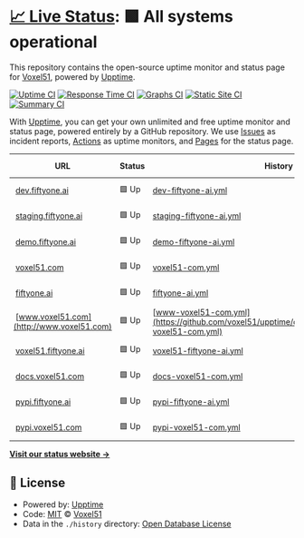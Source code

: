# [📈 Live Status](https://upptime.voxel51.com): <!--live status--> **🟩 All systems operational**

This repository contains the open-source uptime monitor and status page for [Voxel51](https://voxel51.com), powered by [Upptime](https://github.com/upptime/upptime).

[![Uptime CI](https://github.com/voxel51/upptime/workflows/Uptime%20CI/badge.svg)](https://github.com/voxel51/upptime/actions?query=workflow%3A%22Uptime+CI%22)
[![Response Time CI](https://github.com/voxel51/upptime/workflows/Response%20Time%20CI/badge.svg)](https://github.com/voxel51/upptime/actions?query=workflow%3A%22Response+Time+CI%22)
[![Graphs CI](https://github.com/voxel51/upptime/workflows/Graphs%20CI/badge.svg)](https://github.com/voxel51/upptime/actions?query=workflow%3A%22Graphs+CI%22)
[![Static Site CI](https://github.com/voxel51/upptime/workflows/Static%20Site%20CI/badge.svg)](https://github.com/voxel51/upptime/actions?query=workflow%3A%22Static+Site+CI%22)
[![Summary CI](https://github.com/voxel51/upptime/workflows/Summary%20CI/badge.svg)](https://github.com/voxel51/upptime/actions?query=workflow%3A%22Summary+CI%22)

With [Upptime](https://upptime.js.org), you can get your own unlimited and free uptime monitor and status page, powered entirely by a GitHub repository. We use [Issues](https://github.com/voxel51/upptime/issues) as incident reports, [Actions](https://github.com/voxel51/upptime/actions) as uptime monitors, and [Pages](https://upptime.voxel51.com) for the status page.

<!--start: status pages-->
<!-- This summary is generated by Upptime (https://github.com/upptime/upptime) -->
<!-- Do not edit this manually, your changes will be overwritten -->
<!-- prettier-ignore -->
| URL | Status | History | Response Time | Uptime |
| --- | ------ | ------- | ------------- | ------ |
| <img alt="" src="https://icons.duckduckgo.com/ip3/dev.fiftyone.ai.ico" height="13"> [dev.fiftyone.ai](https://dev.fiftyone.ai/api/hello) | 🟩 Up | [dev-fiftyone-ai.yml](https://github.com/voxel51/upptime/commits/HEAD/history/dev-fiftyone-ai.yml) | <details><summary><img alt="Response time graph" src="./graphs/dev-fiftyone-ai/response-time-week.png" height="20"> 273ms</summary><br><a href="https://upptime.voxel51.com/history/dev-fiftyone-ai"><img alt="Response time 266" src="https://img.shields.io/endpoint?url=https%3A%2F%2Fraw.githubusercontent.com%2Fvoxel51%2Fupptime%2FHEAD%2Fapi%2Fdev-fiftyone-ai%2Fresponse-time.json"></a><br><a href="https://upptime.voxel51.com/history/dev-fiftyone-ai"><img alt="24-hour response time 260" src="https://img.shields.io/endpoint?url=https%3A%2F%2Fraw.githubusercontent.com%2Fvoxel51%2Fupptime%2FHEAD%2Fapi%2Fdev-fiftyone-ai%2Fresponse-time-day.json"></a><br><a href="https://upptime.voxel51.com/history/dev-fiftyone-ai"><img alt="7-day response time 273" src="https://img.shields.io/endpoint?url=https%3A%2F%2Fraw.githubusercontent.com%2Fvoxel51%2Fupptime%2FHEAD%2Fapi%2Fdev-fiftyone-ai%2Fresponse-time-week.json"></a><br><a href="https://upptime.voxel51.com/history/dev-fiftyone-ai"><img alt="30-day response time 272" src="https://img.shields.io/endpoint?url=https%3A%2F%2Fraw.githubusercontent.com%2Fvoxel51%2Fupptime%2FHEAD%2Fapi%2Fdev-fiftyone-ai%2Fresponse-time-month.json"></a><br><a href="https://upptime.voxel51.com/history/dev-fiftyone-ai"><img alt="1-year response time 266" src="https://img.shields.io/endpoint?url=https%3A%2F%2Fraw.githubusercontent.com%2Fvoxel51%2Fupptime%2FHEAD%2Fapi%2Fdev-fiftyone-ai%2Fresponse-time-year.json"></a></details> | <details><summary><a href="https://upptime.voxel51.com/history/dev-fiftyone-ai">100.00%</a></summary><a href="https://upptime.voxel51.com/history/dev-fiftyone-ai"><img alt="All-time uptime 99.98%" src="https://img.shields.io/endpoint?url=https%3A%2F%2Fraw.githubusercontent.com%2Fvoxel51%2Fupptime%2FHEAD%2Fapi%2Fdev-fiftyone-ai%2Fuptime.json"></a><br><a href="https://upptime.voxel51.com/history/dev-fiftyone-ai"><img alt="24-hour uptime 100.00%" src="https://img.shields.io/endpoint?url=https%3A%2F%2Fraw.githubusercontent.com%2Fvoxel51%2Fupptime%2FHEAD%2Fapi%2Fdev-fiftyone-ai%2Fuptime-day.json"></a><br><a href="https://upptime.voxel51.com/history/dev-fiftyone-ai"><img alt="7-day uptime 100.00%" src="https://img.shields.io/endpoint?url=https%3A%2F%2Fraw.githubusercontent.com%2Fvoxel51%2Fupptime%2FHEAD%2Fapi%2Fdev-fiftyone-ai%2Fuptime-week.json"></a><br><a href="https://upptime.voxel51.com/history/dev-fiftyone-ai"><img alt="30-day uptime 100.00%" src="https://img.shields.io/endpoint?url=https%3A%2F%2Fraw.githubusercontent.com%2Fvoxel51%2Fupptime%2FHEAD%2Fapi%2Fdev-fiftyone-ai%2Fuptime-month.json"></a><br><a href="https://upptime.voxel51.com/history/dev-fiftyone-ai"><img alt="1-year uptime 99.98%" src="https://img.shields.io/endpoint?url=https%3A%2F%2Fraw.githubusercontent.com%2Fvoxel51%2Fupptime%2FHEAD%2Fapi%2Fdev-fiftyone-ai%2Fuptime-year.json"></a></details>
| <img alt="" src="https://icons.duckduckgo.com/ip3/staging.fiftyone.ai.ico" height="13"> [staging.fiftyone.ai](https://staging.fiftyone.ai/api/hello) | 🟩 Up | [staging-fiftyone-ai.yml](https://github.com/voxel51/upptime/commits/HEAD/history/staging-fiftyone-ai.yml) | <details><summary><img alt="Response time graph" src="./graphs/staging-fiftyone-ai/response-time-week.png" height="20"> 194ms</summary><br><a href="https://upptime.voxel51.com/history/staging-fiftyone-ai"><img alt="Response time 291" src="https://img.shields.io/endpoint?url=https%3A%2F%2Fraw.githubusercontent.com%2Fvoxel51%2Fupptime%2FHEAD%2Fapi%2Fstaging-fiftyone-ai%2Fresponse-time.json"></a><br><a href="https://upptime.voxel51.com/history/staging-fiftyone-ai"><img alt="24-hour response time 150" src="https://img.shields.io/endpoint?url=https%3A%2F%2Fraw.githubusercontent.com%2Fvoxel51%2Fupptime%2FHEAD%2Fapi%2Fstaging-fiftyone-ai%2Fresponse-time-day.json"></a><br><a href="https://upptime.voxel51.com/history/staging-fiftyone-ai"><img alt="7-day response time 194" src="https://img.shields.io/endpoint?url=https%3A%2F%2Fraw.githubusercontent.com%2Fvoxel51%2Fupptime%2FHEAD%2Fapi%2Fstaging-fiftyone-ai%2Fresponse-time-week.json"></a><br><a href="https://upptime.voxel51.com/history/staging-fiftyone-ai"><img alt="30-day response time 228" src="https://img.shields.io/endpoint?url=https%3A%2F%2Fraw.githubusercontent.com%2Fvoxel51%2Fupptime%2FHEAD%2Fapi%2Fstaging-fiftyone-ai%2Fresponse-time-month.json"></a><br><a href="https://upptime.voxel51.com/history/staging-fiftyone-ai"><img alt="1-year response time 291" src="https://img.shields.io/endpoint?url=https%3A%2F%2Fraw.githubusercontent.com%2Fvoxel51%2Fupptime%2FHEAD%2Fapi%2Fstaging-fiftyone-ai%2Fresponse-time-year.json"></a></details> | <details><summary><a href="https://upptime.voxel51.com/history/staging-fiftyone-ai">100.00%</a></summary><a href="https://upptime.voxel51.com/history/staging-fiftyone-ai"><img alt="All-time uptime 99.95%" src="https://img.shields.io/endpoint?url=https%3A%2F%2Fraw.githubusercontent.com%2Fvoxel51%2Fupptime%2FHEAD%2Fapi%2Fstaging-fiftyone-ai%2Fuptime.json"></a><br><a href="https://upptime.voxel51.com/history/staging-fiftyone-ai"><img alt="24-hour uptime 100.00%" src="https://img.shields.io/endpoint?url=https%3A%2F%2Fraw.githubusercontent.com%2Fvoxel51%2Fupptime%2FHEAD%2Fapi%2Fstaging-fiftyone-ai%2Fuptime-day.json"></a><br><a href="https://upptime.voxel51.com/history/staging-fiftyone-ai"><img alt="7-day uptime 100.00%" src="https://img.shields.io/endpoint?url=https%3A%2F%2Fraw.githubusercontent.com%2Fvoxel51%2Fupptime%2FHEAD%2Fapi%2Fstaging-fiftyone-ai%2Fuptime-week.json"></a><br><a href="https://upptime.voxel51.com/history/staging-fiftyone-ai"><img alt="30-day uptime 99.95%" src="https://img.shields.io/endpoint?url=https%3A%2F%2Fraw.githubusercontent.com%2Fvoxel51%2Fupptime%2FHEAD%2Fapi%2Fstaging-fiftyone-ai%2Fuptime-month.json"></a><br><a href="https://upptime.voxel51.com/history/staging-fiftyone-ai"><img alt="1-year uptime 99.95%" src="https://img.shields.io/endpoint?url=https%3A%2F%2Fraw.githubusercontent.com%2Fvoxel51%2Fupptime%2FHEAD%2Fapi%2Fstaging-fiftyone-ai%2Fuptime-year.json"></a></details>
| <img alt="" src="https://icons.duckduckgo.com/ip3/demo.fiftyone.ai.ico" height="13"> [demo.fiftyone.ai](https://demo.fiftyone.ai/api/hello) | 🟩 Up | [demo-fiftyone-ai.yml](https://github.com/voxel51/upptime/commits/HEAD/history/demo-fiftyone-ai.yml) | <details><summary><img alt="Response time graph" src="./graphs/demo-fiftyone-ai/response-time-week.png" height="20"> 247ms</summary><br><a href="https://upptime.voxel51.com/history/demo-fiftyone-ai"><img alt="Response time 255" src="https://img.shields.io/endpoint?url=https%3A%2F%2Fraw.githubusercontent.com%2Fvoxel51%2Fupptime%2FHEAD%2Fapi%2Fdemo-fiftyone-ai%2Fresponse-time.json"></a><br><a href="https://upptime.voxel51.com/history/demo-fiftyone-ai"><img alt="24-hour response time 239" src="https://img.shields.io/endpoint?url=https%3A%2F%2Fraw.githubusercontent.com%2Fvoxel51%2Fupptime%2FHEAD%2Fapi%2Fdemo-fiftyone-ai%2Fresponse-time-day.json"></a><br><a href="https://upptime.voxel51.com/history/demo-fiftyone-ai"><img alt="7-day response time 247" src="https://img.shields.io/endpoint?url=https%3A%2F%2Fraw.githubusercontent.com%2Fvoxel51%2Fupptime%2FHEAD%2Fapi%2Fdemo-fiftyone-ai%2Fresponse-time-week.json"></a><br><a href="https://upptime.voxel51.com/history/demo-fiftyone-ai"><img alt="30-day response time 266" src="https://img.shields.io/endpoint?url=https%3A%2F%2Fraw.githubusercontent.com%2Fvoxel51%2Fupptime%2FHEAD%2Fapi%2Fdemo-fiftyone-ai%2Fresponse-time-month.json"></a><br><a href="https://upptime.voxel51.com/history/demo-fiftyone-ai"><img alt="1-year response time 255" src="https://img.shields.io/endpoint?url=https%3A%2F%2Fraw.githubusercontent.com%2Fvoxel51%2Fupptime%2FHEAD%2Fapi%2Fdemo-fiftyone-ai%2Fresponse-time-year.json"></a></details> | <details><summary><a href="https://upptime.voxel51.com/history/demo-fiftyone-ai">100.00%</a></summary><a href="https://upptime.voxel51.com/history/demo-fiftyone-ai"><img alt="All-time uptime 99.98%" src="https://img.shields.io/endpoint?url=https%3A%2F%2Fraw.githubusercontent.com%2Fvoxel51%2Fupptime%2FHEAD%2Fapi%2Fdemo-fiftyone-ai%2Fuptime.json"></a><br><a href="https://upptime.voxel51.com/history/demo-fiftyone-ai"><img alt="24-hour uptime 100.00%" src="https://img.shields.io/endpoint?url=https%3A%2F%2Fraw.githubusercontent.com%2Fvoxel51%2Fupptime%2FHEAD%2Fapi%2Fdemo-fiftyone-ai%2Fuptime-day.json"></a><br><a href="https://upptime.voxel51.com/history/demo-fiftyone-ai"><img alt="7-day uptime 100.00%" src="https://img.shields.io/endpoint?url=https%3A%2F%2Fraw.githubusercontent.com%2Fvoxel51%2Fupptime%2FHEAD%2Fapi%2Fdemo-fiftyone-ai%2Fuptime-week.json"></a><br><a href="https://upptime.voxel51.com/history/demo-fiftyone-ai"><img alt="30-day uptime 100.00%" src="https://img.shields.io/endpoint?url=https%3A%2F%2Fraw.githubusercontent.com%2Fvoxel51%2Fupptime%2FHEAD%2Fapi%2Fdemo-fiftyone-ai%2Fuptime-month.json"></a><br><a href="https://upptime.voxel51.com/history/demo-fiftyone-ai"><img alt="1-year uptime 99.98%" src="https://img.shields.io/endpoint?url=https%3A%2F%2Fraw.githubusercontent.com%2Fvoxel51%2Fupptime%2FHEAD%2Fapi%2Fdemo-fiftyone-ai%2Fuptime-year.json"></a></details>
| <img alt="" src="https://icons.duckduckgo.com/ip3/voxel51.com.ico" height="13"> [voxel51.com](https://voxel51.com) | 🟩 Up | [voxel51-com.yml](https://github.com/voxel51/upptime/commits/HEAD/history/voxel51-com.yml) | <details><summary><img alt="Response time graph" src="./graphs/voxel51-com/response-time-week.png" height="20"> 237ms</summary><br><a href="https://upptime.voxel51.com/history/voxel51-com"><img alt="Response time 236" src="https://img.shields.io/endpoint?url=https%3A%2F%2Fraw.githubusercontent.com%2Fvoxel51%2Fupptime%2FHEAD%2Fapi%2Fvoxel51-com%2Fresponse-time.json"></a><br><a href="https://upptime.voxel51.com/history/voxel51-com"><img alt="24-hour response time 131" src="https://img.shields.io/endpoint?url=https%3A%2F%2Fraw.githubusercontent.com%2Fvoxel51%2Fupptime%2FHEAD%2Fapi%2Fvoxel51-com%2Fresponse-time-day.json"></a><br><a href="https://upptime.voxel51.com/history/voxel51-com"><img alt="7-day response time 237" src="https://img.shields.io/endpoint?url=https%3A%2F%2Fraw.githubusercontent.com%2Fvoxel51%2Fupptime%2FHEAD%2Fapi%2Fvoxel51-com%2Fresponse-time-week.json"></a><br><a href="https://upptime.voxel51.com/history/voxel51-com"><img alt="30-day response time 295" src="https://img.shields.io/endpoint?url=https%3A%2F%2Fraw.githubusercontent.com%2Fvoxel51%2Fupptime%2FHEAD%2Fapi%2Fvoxel51-com%2Fresponse-time-month.json"></a><br><a href="https://upptime.voxel51.com/history/voxel51-com"><img alt="1-year response time 236" src="https://img.shields.io/endpoint?url=https%3A%2F%2Fraw.githubusercontent.com%2Fvoxel51%2Fupptime%2FHEAD%2Fapi%2Fvoxel51-com%2Fresponse-time-year.json"></a></details> | <details><summary><a href="https://upptime.voxel51.com/history/voxel51-com">100.00%</a></summary><a href="https://upptime.voxel51.com/history/voxel51-com"><img alt="All-time uptime 100.00%" src="https://img.shields.io/endpoint?url=https%3A%2F%2Fraw.githubusercontent.com%2Fvoxel51%2Fupptime%2FHEAD%2Fapi%2Fvoxel51-com%2Fuptime.json"></a><br><a href="https://upptime.voxel51.com/history/voxel51-com"><img alt="24-hour uptime 100.00%" src="https://img.shields.io/endpoint?url=https%3A%2F%2Fraw.githubusercontent.com%2Fvoxel51%2Fupptime%2FHEAD%2Fapi%2Fvoxel51-com%2Fuptime-day.json"></a><br><a href="https://upptime.voxel51.com/history/voxel51-com"><img alt="7-day uptime 100.00%" src="https://img.shields.io/endpoint?url=https%3A%2F%2Fraw.githubusercontent.com%2Fvoxel51%2Fupptime%2FHEAD%2Fapi%2Fvoxel51-com%2Fuptime-week.json"></a><br><a href="https://upptime.voxel51.com/history/voxel51-com"><img alt="30-day uptime 100.00%" src="https://img.shields.io/endpoint?url=https%3A%2F%2Fraw.githubusercontent.com%2Fvoxel51%2Fupptime%2FHEAD%2Fapi%2Fvoxel51-com%2Fuptime-month.json"></a><br><a href="https://upptime.voxel51.com/history/voxel51-com"><img alt="1-year uptime 100.00%" src="https://img.shields.io/endpoint?url=https%3A%2F%2Fraw.githubusercontent.com%2Fvoxel51%2Fupptime%2FHEAD%2Fapi%2Fvoxel51-com%2Fuptime-year.json"></a></details>
| <img alt="" src="https://icons.duckduckgo.com/ip3/fiftyone.ai.ico" height="13"> [fiftyone.ai](https://fiftyone.ai) | 🟩 Up | [fiftyone-ai.yml](https://github.com/voxel51/upptime/commits/HEAD/history/fiftyone-ai.yml) | <details><summary><img alt="Response time graph" src="./graphs/fiftyone-ai/response-time-week.png" height="20"> 269ms</summary><br><a href="https://upptime.voxel51.com/history/fiftyone-ai"><img alt="Response time 272" src="https://img.shields.io/endpoint?url=https%3A%2F%2Fraw.githubusercontent.com%2Fvoxel51%2Fupptime%2FHEAD%2Fapi%2Ffiftyone-ai%2Fresponse-time.json"></a><br><a href="https://upptime.voxel51.com/history/fiftyone-ai"><img alt="24-hour response time 187" src="https://img.shields.io/endpoint?url=https%3A%2F%2Fraw.githubusercontent.com%2Fvoxel51%2Fupptime%2FHEAD%2Fapi%2Ffiftyone-ai%2Fresponse-time-day.json"></a><br><a href="https://upptime.voxel51.com/history/fiftyone-ai"><img alt="7-day response time 269" src="https://img.shields.io/endpoint?url=https%3A%2F%2Fraw.githubusercontent.com%2Fvoxel51%2Fupptime%2FHEAD%2Fapi%2Ffiftyone-ai%2Fresponse-time-week.json"></a><br><a href="https://upptime.voxel51.com/history/fiftyone-ai"><img alt="30-day response time 267" src="https://img.shields.io/endpoint?url=https%3A%2F%2Fraw.githubusercontent.com%2Fvoxel51%2Fupptime%2FHEAD%2Fapi%2Ffiftyone-ai%2Fresponse-time-month.json"></a><br><a href="https://upptime.voxel51.com/history/fiftyone-ai"><img alt="1-year response time 272" src="https://img.shields.io/endpoint?url=https%3A%2F%2Fraw.githubusercontent.com%2Fvoxel51%2Fupptime%2FHEAD%2Fapi%2Ffiftyone-ai%2Fresponse-time-year.json"></a></details> | <details><summary><a href="https://upptime.voxel51.com/history/fiftyone-ai">100.00%</a></summary><a href="https://upptime.voxel51.com/history/fiftyone-ai"><img alt="All-time uptime 100.00%" src="https://img.shields.io/endpoint?url=https%3A%2F%2Fraw.githubusercontent.com%2Fvoxel51%2Fupptime%2FHEAD%2Fapi%2Ffiftyone-ai%2Fuptime.json"></a><br><a href="https://upptime.voxel51.com/history/fiftyone-ai"><img alt="24-hour uptime 100.00%" src="https://img.shields.io/endpoint?url=https%3A%2F%2Fraw.githubusercontent.com%2Fvoxel51%2Fupptime%2FHEAD%2Fapi%2Ffiftyone-ai%2Fuptime-day.json"></a><br><a href="https://upptime.voxel51.com/history/fiftyone-ai"><img alt="7-day uptime 100.00%" src="https://img.shields.io/endpoint?url=https%3A%2F%2Fraw.githubusercontent.com%2Fvoxel51%2Fupptime%2FHEAD%2Fapi%2Ffiftyone-ai%2Fuptime-week.json"></a><br><a href="https://upptime.voxel51.com/history/fiftyone-ai"><img alt="30-day uptime 100.00%" src="https://img.shields.io/endpoint?url=https%3A%2F%2Fraw.githubusercontent.com%2Fvoxel51%2Fupptime%2FHEAD%2Fapi%2Ffiftyone-ai%2Fuptime-month.json"></a><br><a href="https://upptime.voxel51.com/history/fiftyone-ai"><img alt="1-year uptime 100.00%" src="https://img.shields.io/endpoint?url=https%3A%2F%2Fraw.githubusercontent.com%2Fvoxel51%2Fupptime%2FHEAD%2Fapi%2Ffiftyone-ai%2Fuptime-year.json"></a></details>
| <img alt="" src="https://icons.duckduckgo.com/ip3/www.voxel51.com.ico" height="13"> [www.voxel51.com](http://www.voxel51.com) | 🟩 Up | [www-voxel51-com.yml](https://github.com/voxel51/upptime/commits/HEAD/history/www-voxel51-com.yml) | <details><summary><img alt="Response time graph" src="./graphs/www-voxel51-com/response-time-week.png" height="20"> 543ms</summary><br><a href="https://upptime.voxel51.com/history/www-voxel51-com"><img alt="Response time 397" src="https://img.shields.io/endpoint?url=https%3A%2F%2Fraw.githubusercontent.com%2Fvoxel51%2Fupptime%2FHEAD%2Fapi%2Fwww-voxel51-com%2Fresponse-time.json"></a><br><a href="https://upptime.voxel51.com/history/www-voxel51-com"><img alt="24-hour response time 340" src="https://img.shields.io/endpoint?url=https%3A%2F%2Fraw.githubusercontent.com%2Fvoxel51%2Fupptime%2FHEAD%2Fapi%2Fwww-voxel51-com%2Fresponse-time-day.json"></a><br><a href="https://upptime.voxel51.com/history/www-voxel51-com"><img alt="7-day response time 543" src="https://img.shields.io/endpoint?url=https%3A%2F%2Fraw.githubusercontent.com%2Fvoxel51%2Fupptime%2FHEAD%2Fapi%2Fwww-voxel51-com%2Fresponse-time-week.json"></a><br><a href="https://upptime.voxel51.com/history/www-voxel51-com"><img alt="30-day response time 635" src="https://img.shields.io/endpoint?url=https%3A%2F%2Fraw.githubusercontent.com%2Fvoxel51%2Fupptime%2FHEAD%2Fapi%2Fwww-voxel51-com%2Fresponse-time-month.json"></a><br><a href="https://upptime.voxel51.com/history/www-voxel51-com"><img alt="1-year response time 397" src="https://img.shields.io/endpoint?url=https%3A%2F%2Fraw.githubusercontent.com%2Fvoxel51%2Fupptime%2FHEAD%2Fapi%2Fwww-voxel51-com%2Fresponse-time-year.json"></a></details> | <details><summary><a href="https://upptime.voxel51.com/history/www-voxel51-com">100.00%</a></summary><a href="https://upptime.voxel51.com/history/www-voxel51-com"><img alt="All-time uptime 99.99%" src="https://img.shields.io/endpoint?url=https%3A%2F%2Fraw.githubusercontent.com%2Fvoxel51%2Fupptime%2FHEAD%2Fapi%2Fwww-voxel51-com%2Fuptime.json"></a><br><a href="https://upptime.voxel51.com/history/www-voxel51-com"><img alt="24-hour uptime 100.00%" src="https://img.shields.io/endpoint?url=https%3A%2F%2Fraw.githubusercontent.com%2Fvoxel51%2Fupptime%2FHEAD%2Fapi%2Fwww-voxel51-com%2Fuptime-day.json"></a><br><a href="https://upptime.voxel51.com/history/www-voxel51-com"><img alt="7-day uptime 100.00%" src="https://img.shields.io/endpoint?url=https%3A%2F%2Fraw.githubusercontent.com%2Fvoxel51%2Fupptime%2FHEAD%2Fapi%2Fwww-voxel51-com%2Fuptime-week.json"></a><br><a href="https://upptime.voxel51.com/history/www-voxel51-com"><img alt="30-day uptime 100.00%" src="https://img.shields.io/endpoint?url=https%3A%2F%2Fraw.githubusercontent.com%2Fvoxel51%2Fupptime%2FHEAD%2Fapi%2Fwww-voxel51-com%2Fuptime-month.json"></a><br><a href="https://upptime.voxel51.com/history/www-voxel51-com"><img alt="1-year uptime 99.99%" src="https://img.shields.io/endpoint?url=https%3A%2F%2Fraw.githubusercontent.com%2Fvoxel51%2Fupptime%2FHEAD%2Fapi%2Fwww-voxel51-com%2Fuptime-year.json"></a></details>
| <img alt="" src="https://icons.duckduckgo.com/ip3/voxel51.fiftyone.ai.ico" height="13"> [voxel51.fiftyone.ai](https://voxel51.fiftyone.ai) | 🟩 Up | [voxel51-fiftyone-ai.yml](https://github.com/voxel51/upptime/commits/HEAD/history/voxel51-fiftyone-ai.yml) | <details><summary><img alt="Response time graph" src="./graphs/voxel51-fiftyone-ai/response-time-week.png" height="20"> 234ms</summary><br><a href="https://upptime.voxel51.com/history/voxel51-fiftyone-ai"><img alt="Response time 305" src="https://img.shields.io/endpoint?url=https%3A%2F%2Fraw.githubusercontent.com%2Fvoxel51%2Fupptime%2FHEAD%2Fapi%2Fvoxel51-fiftyone-ai%2Fresponse-time.json"></a><br><a href="https://upptime.voxel51.com/history/voxel51-fiftyone-ai"><img alt="24-hour response time 238" src="https://img.shields.io/endpoint?url=https%3A%2F%2Fraw.githubusercontent.com%2Fvoxel51%2Fupptime%2FHEAD%2Fapi%2Fvoxel51-fiftyone-ai%2Fresponse-time-day.json"></a><br><a href="https://upptime.voxel51.com/history/voxel51-fiftyone-ai"><img alt="7-day response time 234" src="https://img.shields.io/endpoint?url=https%3A%2F%2Fraw.githubusercontent.com%2Fvoxel51%2Fupptime%2FHEAD%2Fapi%2Fvoxel51-fiftyone-ai%2Fresponse-time-week.json"></a><br><a href="https://upptime.voxel51.com/history/voxel51-fiftyone-ai"><img alt="30-day response time 279" src="https://img.shields.io/endpoint?url=https%3A%2F%2Fraw.githubusercontent.com%2Fvoxel51%2Fupptime%2FHEAD%2Fapi%2Fvoxel51-fiftyone-ai%2Fresponse-time-month.json"></a><br><a href="https://upptime.voxel51.com/history/voxel51-fiftyone-ai"><img alt="1-year response time 305" src="https://img.shields.io/endpoint?url=https%3A%2F%2Fraw.githubusercontent.com%2Fvoxel51%2Fupptime%2FHEAD%2Fapi%2Fvoxel51-fiftyone-ai%2Fresponse-time-year.json"></a></details> | <details><summary><a href="https://upptime.voxel51.com/history/voxel51-fiftyone-ai">100.00%</a></summary><a href="https://upptime.voxel51.com/history/voxel51-fiftyone-ai"><img alt="All-time uptime 100.00%" src="https://img.shields.io/endpoint?url=https%3A%2F%2Fraw.githubusercontent.com%2Fvoxel51%2Fupptime%2FHEAD%2Fapi%2Fvoxel51-fiftyone-ai%2Fuptime.json"></a><br><a href="https://upptime.voxel51.com/history/voxel51-fiftyone-ai"><img alt="24-hour uptime 100.00%" src="https://img.shields.io/endpoint?url=https%3A%2F%2Fraw.githubusercontent.com%2Fvoxel51%2Fupptime%2FHEAD%2Fapi%2Fvoxel51-fiftyone-ai%2Fuptime-day.json"></a><br><a href="https://upptime.voxel51.com/history/voxel51-fiftyone-ai"><img alt="7-day uptime 100.00%" src="https://img.shields.io/endpoint?url=https%3A%2F%2Fraw.githubusercontent.com%2Fvoxel51%2Fupptime%2FHEAD%2Fapi%2Fvoxel51-fiftyone-ai%2Fuptime-week.json"></a><br><a href="https://upptime.voxel51.com/history/voxel51-fiftyone-ai"><img alt="30-day uptime 100.00%" src="https://img.shields.io/endpoint?url=https%3A%2F%2Fraw.githubusercontent.com%2Fvoxel51%2Fupptime%2FHEAD%2Fapi%2Fvoxel51-fiftyone-ai%2Fuptime-month.json"></a><br><a href="https://upptime.voxel51.com/history/voxel51-fiftyone-ai"><img alt="1-year uptime 100.00%" src="https://img.shields.io/endpoint?url=https%3A%2F%2Fraw.githubusercontent.com%2Fvoxel51%2Fupptime%2FHEAD%2Fapi%2Fvoxel51-fiftyone-ai%2Fuptime-year.json"></a></details>
| <img alt="" src="https://icons.duckduckgo.com/ip3/docs.voxel51.com.ico" height="13"> [docs.voxel51.com](https://docs.voxel51.com) | 🟩 Up | [docs-voxel51-com.yml](https://github.com/voxel51/upptime/commits/HEAD/history/docs-voxel51-com.yml) | <details><summary><img alt="Response time graph" src="./graphs/docs-voxel51-com/response-time-week.png" height="20"> 55ms</summary><br><a href="https://upptime.voxel51.com/history/docs-voxel51-com"><img alt="Response time 113" src="https://img.shields.io/endpoint?url=https%3A%2F%2Fraw.githubusercontent.com%2Fvoxel51%2Fupptime%2FHEAD%2Fapi%2Fdocs-voxel51-com%2Fresponse-time.json"></a><br><a href="https://upptime.voxel51.com/history/docs-voxel51-com"><img alt="24-hour response time 44" src="https://img.shields.io/endpoint?url=https%3A%2F%2Fraw.githubusercontent.com%2Fvoxel51%2Fupptime%2FHEAD%2Fapi%2Fdocs-voxel51-com%2Fresponse-time-day.json"></a><br><a href="https://upptime.voxel51.com/history/docs-voxel51-com"><img alt="7-day response time 55" src="https://img.shields.io/endpoint?url=https%3A%2F%2Fraw.githubusercontent.com%2Fvoxel51%2Fupptime%2FHEAD%2Fapi%2Fdocs-voxel51-com%2Fresponse-time-week.json"></a><br><a href="https://upptime.voxel51.com/history/docs-voxel51-com"><img alt="30-day response time 46" src="https://img.shields.io/endpoint?url=https%3A%2F%2Fraw.githubusercontent.com%2Fvoxel51%2Fupptime%2FHEAD%2Fapi%2Fdocs-voxel51-com%2Fresponse-time-month.json"></a><br><a href="https://upptime.voxel51.com/history/docs-voxel51-com"><img alt="1-year response time 113" src="https://img.shields.io/endpoint?url=https%3A%2F%2Fraw.githubusercontent.com%2Fvoxel51%2Fupptime%2FHEAD%2Fapi%2Fdocs-voxel51-com%2Fresponse-time-year.json"></a></details> | <details><summary><a href="https://upptime.voxel51.com/history/docs-voxel51-com">100.00%</a></summary><a href="https://upptime.voxel51.com/history/docs-voxel51-com"><img alt="All-time uptime 100.00%" src="https://img.shields.io/endpoint?url=https%3A%2F%2Fraw.githubusercontent.com%2Fvoxel51%2Fupptime%2FHEAD%2Fapi%2Fdocs-voxel51-com%2Fuptime.json"></a><br><a href="https://upptime.voxel51.com/history/docs-voxel51-com"><img alt="24-hour uptime 100.00%" src="https://img.shields.io/endpoint?url=https%3A%2F%2Fraw.githubusercontent.com%2Fvoxel51%2Fupptime%2FHEAD%2Fapi%2Fdocs-voxel51-com%2Fuptime-day.json"></a><br><a href="https://upptime.voxel51.com/history/docs-voxel51-com"><img alt="7-day uptime 100.00%" src="https://img.shields.io/endpoint?url=https%3A%2F%2Fraw.githubusercontent.com%2Fvoxel51%2Fupptime%2FHEAD%2Fapi%2Fdocs-voxel51-com%2Fuptime-week.json"></a><br><a href="https://upptime.voxel51.com/history/docs-voxel51-com"><img alt="30-day uptime 100.00%" src="https://img.shields.io/endpoint?url=https%3A%2F%2Fraw.githubusercontent.com%2Fvoxel51%2Fupptime%2FHEAD%2Fapi%2Fdocs-voxel51-com%2Fuptime-month.json"></a><br><a href="https://upptime.voxel51.com/history/docs-voxel51-com"><img alt="1-year uptime 100.00%" src="https://img.shields.io/endpoint?url=https%3A%2F%2Fraw.githubusercontent.com%2Fvoxel51%2Fupptime%2FHEAD%2Fapi%2Fdocs-voxel51-com%2Fuptime-year.json"></a></details>
| <img alt="" src="https://icons.duckduckgo.com/ip3/pypi.fiftyone.ai.ico" height="13"> [pypi.fiftyone.ai](https://pypi.fiftyone.ai) | 🟩 Up | [pypi-fiftyone-ai.yml](https://github.com/voxel51/upptime/commits/HEAD/history/pypi-fiftyone-ai.yml) | <details><summary><img alt="Response time graph" src="./graphs/pypi-fiftyone-ai/response-time-week.png" height="20"> 232ms</summary><br><a href="https://upptime.voxel51.com/history/pypi-fiftyone-ai"><img alt="Response time 267" src="https://img.shields.io/endpoint?url=https%3A%2F%2Fraw.githubusercontent.com%2Fvoxel51%2Fupptime%2FHEAD%2Fapi%2Fpypi-fiftyone-ai%2Fresponse-time.json"></a><br><a href="https://upptime.voxel51.com/history/pypi-fiftyone-ai"><img alt="24-hour response time 220" src="https://img.shields.io/endpoint?url=https%3A%2F%2Fraw.githubusercontent.com%2Fvoxel51%2Fupptime%2FHEAD%2Fapi%2Fpypi-fiftyone-ai%2Fresponse-time-day.json"></a><br><a href="https://upptime.voxel51.com/history/pypi-fiftyone-ai"><img alt="7-day response time 232" src="https://img.shields.io/endpoint?url=https%3A%2F%2Fraw.githubusercontent.com%2Fvoxel51%2Fupptime%2FHEAD%2Fapi%2Fpypi-fiftyone-ai%2Fresponse-time-week.json"></a><br><a href="https://upptime.voxel51.com/history/pypi-fiftyone-ai"><img alt="30-day response time 237" src="https://img.shields.io/endpoint?url=https%3A%2F%2Fraw.githubusercontent.com%2Fvoxel51%2Fupptime%2FHEAD%2Fapi%2Fpypi-fiftyone-ai%2Fresponse-time-month.json"></a><br><a href="https://upptime.voxel51.com/history/pypi-fiftyone-ai"><img alt="1-year response time 267" src="https://img.shields.io/endpoint?url=https%3A%2F%2Fraw.githubusercontent.com%2Fvoxel51%2Fupptime%2FHEAD%2Fapi%2Fpypi-fiftyone-ai%2Fresponse-time-year.json"></a></details> | <details><summary><a href="https://upptime.voxel51.com/history/pypi-fiftyone-ai">100.00%</a></summary><a href="https://upptime.voxel51.com/history/pypi-fiftyone-ai"><img alt="All-time uptime 100.00%" src="https://img.shields.io/endpoint?url=https%3A%2F%2Fraw.githubusercontent.com%2Fvoxel51%2Fupptime%2FHEAD%2Fapi%2Fpypi-fiftyone-ai%2Fuptime.json"></a><br><a href="https://upptime.voxel51.com/history/pypi-fiftyone-ai"><img alt="24-hour uptime 100.00%" src="https://img.shields.io/endpoint?url=https%3A%2F%2Fraw.githubusercontent.com%2Fvoxel51%2Fupptime%2FHEAD%2Fapi%2Fpypi-fiftyone-ai%2Fuptime-day.json"></a><br><a href="https://upptime.voxel51.com/history/pypi-fiftyone-ai"><img alt="7-day uptime 100.00%" src="https://img.shields.io/endpoint?url=https%3A%2F%2Fraw.githubusercontent.com%2Fvoxel51%2Fupptime%2FHEAD%2Fapi%2Fpypi-fiftyone-ai%2Fuptime-week.json"></a><br><a href="https://upptime.voxel51.com/history/pypi-fiftyone-ai"><img alt="30-day uptime 100.00%" src="https://img.shields.io/endpoint?url=https%3A%2F%2Fraw.githubusercontent.com%2Fvoxel51%2Fupptime%2FHEAD%2Fapi%2Fpypi-fiftyone-ai%2Fuptime-month.json"></a><br><a href="https://upptime.voxel51.com/history/pypi-fiftyone-ai"><img alt="1-year uptime 100.00%" src="https://img.shields.io/endpoint?url=https%3A%2F%2Fraw.githubusercontent.com%2Fvoxel51%2Fupptime%2FHEAD%2Fapi%2Fpypi-fiftyone-ai%2Fuptime-year.json"></a></details>
| <img alt="" src="https://icons.duckduckgo.com/ip3/pypi.voxel51.com.ico" height="13"> [pypi.voxel51.com](https://pypi.voxel51.com) | 🟩 Up | [pypi-voxel51-com.yml](https://github.com/voxel51/upptime/commits/HEAD/history/pypi-voxel51-com.yml) | <details><summary><img alt="Response time graph" src="./graphs/pypi-voxel51-com/response-time-week.png" height="20"> 188ms</summary><br><a href="https://upptime.voxel51.com/history/pypi-voxel51-com"><img alt="Response time 206" src="https://img.shields.io/endpoint?url=https%3A%2F%2Fraw.githubusercontent.com%2Fvoxel51%2Fupptime%2FHEAD%2Fapi%2Fpypi-voxel51-com%2Fresponse-time.json"></a><br><a href="https://upptime.voxel51.com/history/pypi-voxel51-com"><img alt="24-hour response time 152" src="https://img.shields.io/endpoint?url=https%3A%2F%2Fraw.githubusercontent.com%2Fvoxel51%2Fupptime%2FHEAD%2Fapi%2Fpypi-voxel51-com%2Fresponse-time-day.json"></a><br><a href="https://upptime.voxel51.com/history/pypi-voxel51-com"><img alt="7-day response time 188" src="https://img.shields.io/endpoint?url=https%3A%2F%2Fraw.githubusercontent.com%2Fvoxel51%2Fupptime%2FHEAD%2Fapi%2Fpypi-voxel51-com%2Fresponse-time-week.json"></a><br><a href="https://upptime.voxel51.com/history/pypi-voxel51-com"><img alt="30-day response time 215" src="https://img.shields.io/endpoint?url=https%3A%2F%2Fraw.githubusercontent.com%2Fvoxel51%2Fupptime%2FHEAD%2Fapi%2Fpypi-voxel51-com%2Fresponse-time-month.json"></a><br><a href="https://upptime.voxel51.com/history/pypi-voxel51-com"><img alt="1-year response time 206" src="https://img.shields.io/endpoint?url=https%3A%2F%2Fraw.githubusercontent.com%2Fvoxel51%2Fupptime%2FHEAD%2Fapi%2Fpypi-voxel51-com%2Fresponse-time-year.json"></a></details> | <details><summary><a href="https://upptime.voxel51.com/history/pypi-voxel51-com">100.00%</a></summary><a href="https://upptime.voxel51.com/history/pypi-voxel51-com"><img alt="All-time uptime 100.00%" src="https://img.shields.io/endpoint?url=https%3A%2F%2Fraw.githubusercontent.com%2Fvoxel51%2Fupptime%2FHEAD%2Fapi%2Fpypi-voxel51-com%2Fuptime.json"></a><br><a href="https://upptime.voxel51.com/history/pypi-voxel51-com"><img alt="24-hour uptime 100.00%" src="https://img.shields.io/endpoint?url=https%3A%2F%2Fraw.githubusercontent.com%2Fvoxel51%2Fupptime%2FHEAD%2Fapi%2Fpypi-voxel51-com%2Fuptime-day.json"></a><br><a href="https://upptime.voxel51.com/history/pypi-voxel51-com"><img alt="7-day uptime 100.00%" src="https://img.shields.io/endpoint?url=https%3A%2F%2Fraw.githubusercontent.com%2Fvoxel51%2Fupptime%2FHEAD%2Fapi%2Fpypi-voxel51-com%2Fuptime-week.json"></a><br><a href="https://upptime.voxel51.com/history/pypi-voxel51-com"><img alt="30-day uptime 100.00%" src="https://img.shields.io/endpoint?url=https%3A%2F%2Fraw.githubusercontent.com%2Fvoxel51%2Fupptime%2FHEAD%2Fapi%2Fpypi-voxel51-com%2Fuptime-month.json"></a><br><a href="https://upptime.voxel51.com/history/pypi-voxel51-com"><img alt="1-year uptime 100.00%" src="https://img.shields.io/endpoint?url=https%3A%2F%2Fraw.githubusercontent.com%2Fvoxel51%2Fupptime%2FHEAD%2Fapi%2Fpypi-voxel51-com%2Fuptime-year.json"></a></details>

<!--end: status pages-->

[**Visit our status website →**](https://upptime.voxel51.com)

## 📄 License

- Powered by: [Upptime](https://github.com/upptime/upptime)
- Code: [MIT](./LICENSE) © [Voxel51](https://voxel51.com)
- Data in the `./history` directory: [Open Database License](https://opendatacommons.org/licenses/odbl/1-0/)
